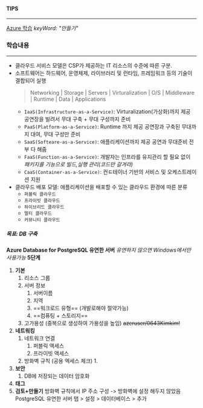 #### TIPS
---
[Azure 학습](https://learn.microsoft.com/ko-kr/training/azure/) _keyWord: "만들기"_
### 학습내용
---
- 클라우드 서비스 모델은 CSP가 제공하는 IT 리소스의 수준에 따른 구분.
- 소프트웨어는 하드웨어, 운영체제, 라이브러리 및 런타임, 프레임워크 등의 기술이 결합되어 실행
	> Networking | Storage | Servers | Virturalization | O/S | Middleware | Runtime | Data | Applications
	- `IaaS(Infrastructure-as-a-Service)`: Virturalization(가상화)까지 제공
		공연장을 빌려서 무대 구축 + 무대 구성까지 준비
	- `PaaS(Platform-as-a-Service)`: Runtime 까지 제공
		공연장과 구축된 무대까지 대여, 무대 구성만 준비
	- `SaaS(Softeare-as-a-Service)`: 애플리케이션까지 제공
		공연과 무대준비 전부 다 해줌
	- `FaaS(Function-as-a-Service)`: 개발자는 인프라를 유지관리 할 필요 없이 *패키지를 기능으로 빌드,실행 관리(코드만 갈겨라)*
	- `CaaS(Container-as-a-Service)`: 컨ㅌ테이너 기반의 서비스 및 오케스트레이션 지원
- 클라우드 배포 모델: 애플리케이션을 배포할 수 있는 클라우드 환경에 따른 분류
	- `퍼블릭 클라우드`
	- `프라이빗 클라우드`
	- `하이브리드 클라우드`
	- `멀티 클라우드`
	- `커뮤니티 클라우드`
##### 목표: DB 구축
**Azure Database for PostgreSQL 유연한 서버**
	*유연하지 않으면 Windows에서만 사용가능*
**5단계**
1. **기본**
	1. 리소스 그룹
	2. 서버 정보
		1. 서버이름
		2. 지역
		3. ==워크로드 유형== (개발로해야 절약가능)
		4. ==컴퓨팅 + 스토리지==
	3. 고가용성 (중복으로 생성하여 가용성을 높임)
		~~azeruser/0643Kimkim!~~
1. **네트워킹**
	1. 네트워크 연결
		1. 퍼블릭 액세스
		2. 프라이빗 액세스
	2. 방화벽 규칙 (공용 엑세스 체크)
		1. 
2. **보안**
	1. DB에 저장되는 데이터 암호화
1. **태그**
2. **검토+만들기**
방화벽 규칙에서 IP 주소 구성 -> 방화벽에 설정 해두지 않았음
PostgreSQL 유연한 서버 탭 > 설정 > 데이터베이스 > 추가
